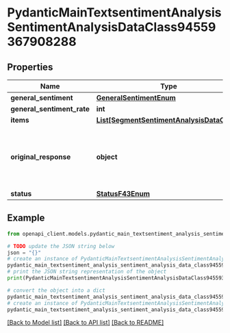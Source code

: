 # PydanticMainTextsentimentAnalysisSentimentAnalysisDataClass94559367908288


## Properties

Name | Type | Description | Notes
------------ | ------------- | ------------- | -------------
**general_sentiment** | [**GeneralSentimentEnum**](GeneralSentimentEnum.md) |  | 
**general_sentiment_rate** | **int** |  | 
**items** | [**List[SegmentSentimentAnalysisDataClass]**](SegmentSentimentAnalysisDataClass.md) |  | [optional] 
**original_response** | **object** | original response sent by the provider, hidden by default, show it by passing the &#x60;show_original_response&#x60; field to &#x60;true&#x60; in your request | [optional] 
**status** | [**StatusF43Enum**](StatusF43Enum.md) |  | 

## Example

```python
from openapi_client.models.pydantic_main_textsentiment_analysis_sentiment_analysis_data_class94559367908288 import PydanticMainTextsentimentAnalysisSentimentAnalysisDataClass94559367908288

# TODO update the JSON string below
json = "{}"
# create an instance of PydanticMainTextsentimentAnalysisSentimentAnalysisDataClass94559367908288 from a JSON string
pydantic_main_textsentiment_analysis_sentiment_analysis_data_class94559367908288_instance = PydanticMainTextsentimentAnalysisSentimentAnalysisDataClass94559367908288.from_json(json)
# print the JSON string representation of the object
print(PydanticMainTextsentimentAnalysisSentimentAnalysisDataClass94559367908288.to_json())

# convert the object into a dict
pydantic_main_textsentiment_analysis_sentiment_analysis_data_class94559367908288_dict = pydantic_main_textsentiment_analysis_sentiment_analysis_data_class94559367908288_instance.to_dict()
# create an instance of PydanticMainTextsentimentAnalysisSentimentAnalysisDataClass94559367908288 from a dict
pydantic_main_textsentiment_analysis_sentiment_analysis_data_class94559367908288_form_dict = pydantic_main_textsentiment_analysis_sentiment_analysis_data_class94559367908288.from_dict(pydantic_main_textsentiment_analysis_sentiment_analysis_data_class94559367908288_dict)
```
[[Back to Model list]](../README.md#documentation-for-models) [[Back to API list]](../README.md#documentation-for-api-endpoints) [[Back to README]](../README.md)


